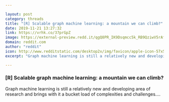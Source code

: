```yaml
---

layout: post
category: threads
title: "[R] Scalable graph machine learning: a mountain we can climb?"
date: 2019-11-21 13:27:32
link: https://vrhk.co/37prGpZ
image: https://external-preview.redd.it/qgQ8PR_IK9Dsqmcc5k_RB9QziwV5rAfKsLpHGUBZgXM.jpg?width=1024&height=512&auto=webp&s=061ac10c38bcbb41ebd4ea4a12355a348deb6def
domain: reddit.com
author: "reddit"
icon: http://www.redditstatic.com/desktop2x/img/favicon/apple-icon-57x57.png
excerpt: "Graph machine learning is still a relatively new and developing area of research and brings with it a bucket load of complexities and challenges...."

---
```


### [R] Scalable graph machine learning: a mountain we can climb?

Graph machine learning is still a relatively new and developing area of research and brings with it a bucket load of complexities and challenges....
